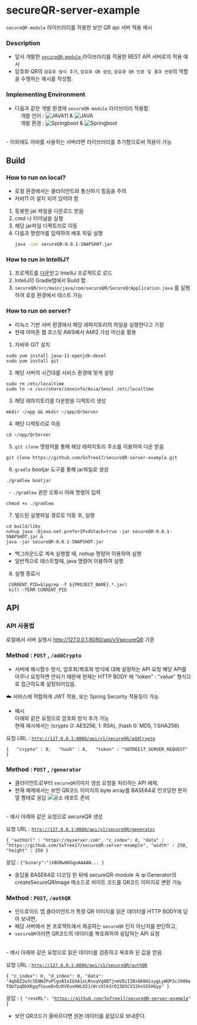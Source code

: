# secureQR-server-example
`secureQR-module` 라이브러리를 적용한 보안 QR api 서버 적용 예시

<!--OSS_dev_competition, 공개SW 개발자 대회-->

### Description 
<!--- QR코드를 이용한 간편 결제부터, 신원 인증까지 QR코드의 활용은 더 증가하는 추세임.-->
<!--- 그런데 QR코드는 `큐싱` 이라고 하여 보안관련 이슈가 있음. --->
<!--- 따라서 QR코드가 갖는 데이터를 암호화 하는 라이브러리를 생성함으로써 IT 산업 전반의 보안과 신뢰성을 향상시키는 공개SW를 개발하고자함--->
- 앞서 개발한 <a href="https://github.com/SoTree17/secureQR-module"> `secureQR-module` </a> 라이브러리를 적용한 REST API 서버로의 적용 예시
- 암호화 QR의 `암호화 방식 추가`, `암호화 QR 생성`, `암호화 QR 인증 및 결과 반환`의 역할을 수행하는 예시를 작성함. 

### Implementing Environment
- 다음과 같은 개발 환경에 `secureQR-module` 라이브러리 적용함.<br/>
 &nbsp;&nbsp;&nbsp;&nbsp;개발 언어 : ![JAVA11](http://img.shields.io/badge/-Java11-006cb7?style=flat&logo=Java) & ![JAVA](http://img.shields.io/badge/-Javascript-006cb7?style=flat&logo=Javascript)<br/>
  &nbsp;&nbsp;&nbsp;&nbsp;개발 환경 :  ![Springboot](http://img.shields.io/badge/-Springboot2.5.4-000000?style=flat&logo=springboot) & ![Springboot](http://img.shields.io/badge/-Gradle7.1.1-006cb7?style=flat&logo=gradle)

<br/>
- 이외에도 자바를 사용하는 서버라면 라이브러리를 추가함으로써 적용이 가능

 
## Build
### How to run on local?
- 로컬 환경에서는 클라이언트와 통신하기 힘듬을 주의 
- 자바11 이 설치 되어 있어야 함
1. 동봉한 jar 파일을 다운로드 받음
2. cmd 나 터미널을 실행
3. 해당 jar파일 디렉토리로 이동
4. 다음과 명령어를 입력하여 배포 파일 실행 
     ``` sh
     java -jar secureQR-0.0.1-SNAPSHOT.jar
     ```

### How to run in IntelliJ?
1. 프로젝트를 [다운](https://github.com/SoTree17/secureQR-server-example/archive/refs/heads/main.zip)받고 IntelliJ 프로젝트로 로드
2. InteliJ의 Gradle탭에서 Build 함.
3. <code>secureQR/src/main/java/com/secureQR/SecureQrApplication.java</code> 를 실행하여 로컬 환경에서 테스트 가능

### How to run on server? 
- 리눅스 기반 서버 환경에서 해당 레파지토리의 파일을 실행한다고 가정
- 현재 아마존 웹 호스팅 AWS에서 AMI2 가상 머신을 활용
1. 자바와 GIT 설치
```
sudo yum install java-11-openjdk-devel
sudo yum install git
```
2. 해당 서버의 시간대를 서비스 환경에 맞게 설정
```
sudo rm /etc/localtime
sudo ln –s /usr/share/zoneinfo/Asia/Seoul /etc/localtime
```
3. 해당 레파지토리를 다운받을 디렉토리 생성
```
mkdir ~/app && mkdir ~/app/QrServer
```
4. 해당 디렉토리로 이동
``` 
cd ~/app/QrServer
```
5. `git clone` 명령어를 통해 해당 레파지토리 주소를 이용하여 다운 받음
```
git clone https://github.com/SoTree17/secureQR-server-example.git
```
6. `gradle` bootjar 도구를 통해 jar파일로 생성
```
./gradlew bootjar 
```
 &nbsp; - `./gradlew` 권한 오류시 아래 명령어 입력
```
chmod +x ./gradlew
```

7. 빌드된 실행파일 경로로 이동 후, 실행
```
cd build/libs
nohup java -Djava.net.preferIPv4Stack=true -jar secureQR-0.0.1-SNAPSHOT.jar & 
java -jar secureQR-0.0.1-SNAPSHOT.jar 
```
- 백그라운드로 계속 실행할 때, nohup 명령어 이용하여 실행
- 일반적으로 테스트할때, java 명령어 이용하여 실행

8. 실행 종료시
```
 CURRENT_PID=$(pgrep -f ${PROJECT_NAME}.*.jar)
 kill -TERM CURRENT_PID
```

## API
### API 사용법
로컬에서 서버 실행시 http://127.0.0.1:8080/api/v1/secureQR 기준


### Method : `POST` , `/addCrypto` 
- 서버에 해시함수 방식, 암호화/복호화 방식에 대해 설정하는 API 요청
해당 API를 아무나 요청하면 안되기 때문에 현재는 HTTP BODY 에 "token" : "value" 형식으로 접근하도록 설정되어있음.

☁️ 서비스에 적합하게 JWT 적용, 또는 Spring Security 적용등이 가능

- 예시  
아래와 같은 요청으로 암호화 방식 추가 가능  
  현재 예시에서는 (crypto 0: AES256, 1: RSA), (hash 0: MD5, 1:SHA256) 

요청 URL : <code>http://127.0.0.1:8080/api/v1/secureQR/addCrypto</code>  

`
{  
    "crypto" : 0,  
    "hash" : 0,  
    "token" : "SOTREE17_SERVER_REQUEST"   
}  
`


### Method : `POST` , `/generator` 
- 클라이언트로부터 `secureQR`이미지 생성 요청을 처리하는 API 예제. 
- 현재 예제에서는 보안 QR코드 이미지의 byte array를 BASE64로 인코딩한 문자열 형태로 응답
![공소 레포트 준비](https://user-images.githubusercontent.com/54317409/132018326-60096090-bdde-44c1-9fa8-66027785dc24.png)   
<br>
- 예시  
  아래와 같은 요청으로 secureQR 생성

요청 URL : <code>http://127.0.0.1:8080/api/v1/secureQR/generator</code>  

`
{
"authUrl" : "https://myserver.com",
"c_index": 0,
"data" : "https://github.com/SoTree17/secureQR-server-example",
"width" : 250,
"height" : 250
}  
`  

응답 : <code>{"binary":"iVBORw0KGgoAAAAN... } </code>

- 응답을 BASE64로 디코딩 한 뒤에 secureQR-module 속 qr.Generator의 createSecureQRImage 메소드로 바이트 코드를 QR코드 이미지로 변환 가능

### Method : `POST`, `/authQR`
- 안드로이드 앱 클라이언트가 특정 QR 이미지를 읽은 데이터를 HTTP BODY에 담아 보내면,
- 해당 서버에서 본 프로젝트에서 제공하는 `secureQR` 인지 아닌지를 판단하고,
- `secureQR`이라면 QR코드의 데이터를 복호화하여 응답하는 API 요청
<br>
- 예시  
  아래와 같은 요청으로 읽은 데이터를 검증하고 복호화 된 값을 얻음

요청 URL : <code>http://127.0.0.1:8080/api/v1/secureQR/authQR</code>  

`
{
    "c_index": 0,
    "d_index": 0,
    "data": "4qbDZ2w3cSENWZPvPlgsBIeIGXA1xLRnvqVg0BTjnmVDiIIBxGK6HixygLyWOP3cJXH9aTQU7pqDbXKgqfSoueDvD/KVEoxKWLO2J/WrzXlkSrD23D5CV32kxSS5HGyp"
}
`  

응답 : <code>{ "resURL": "https://github.com/SoTree17/secureQR-server-example" }</code>
- 보안 QR코드가 올바르다면 원본 데이터를 응답으로 보내준다.


